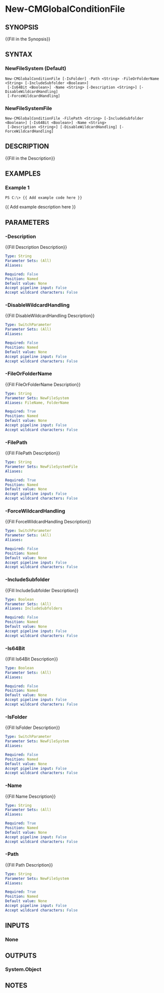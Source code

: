 ---
---

# New-CMGlobalConditionFile

## SYNOPSIS

{{Fill in the Synopsis}}

## SYNTAX

### NewFileSystem (Default)

```
New-CMGlobalConditionFile [-IsFolder] -Path <String> -FileOrFolderName <String> [-IncludeSubfolder <Boolean>]
 [-Is64Bit <Boolean>] -Name <String> [-Description <String>] [-DisableWildcardHandling]
 [-ForceWildcardHandling]
```

### NewFileSystemFile

```
New-CMGlobalConditionFile -FilePath <String> [-IncludeSubfolder <Boolean>] [-Is64Bit <Boolean>] -Name <String>
 [-Description <String>] [-DisableWildcardHandling] [-ForceWildcardHandling]
```

## DESCRIPTION

{{Fill in the Description}}

## EXAMPLES

### Example 1

```
PS C:\> {{ Add example code here }}
```

{{ Add example description here }}

## PARAMETERS

### -Description

{{Fill Description Description}}

```yaml
Type: String
Parameter Sets: (All)
Aliases:

Required: False
Position: Named
Default value: None
Accept pipeline input: False
Accept wildcard characters: False
```

### -DisableWildcardHandling

{{Fill DisableWildcardHandling Description}}

```yaml
Type: SwitchParameter
Parameter Sets: (All)
Aliases:

Required: False
Position: Named
Default value: None
Accept pipeline input: False
Accept wildcard characters: False
```

### -FileOrFolderName

{{Fill FileOrFolderName Description}}

```yaml
Type: String
Parameter Sets: NewFileSystem
Aliases: FileName, FolderName

Required: True
Position: Named
Default value: None
Accept pipeline input: False
Accept wildcard characters: False
```

### -FilePath

{{Fill FilePath Description}}

```yaml
Type: String
Parameter Sets: NewFileSystemFile
Aliases:

Required: True
Position: Named
Default value: None
Accept pipeline input: False
Accept wildcard characters: False
```

### -ForceWildcardHandling

{{Fill ForceWildcardHandling Description}}

```yaml
Type: SwitchParameter
Parameter Sets: (All)
Aliases:

Required: False
Position: Named
Default value: None
Accept pipeline input: False
Accept wildcard characters: False
```

### -IncludeSubfolder

{{Fill IncludeSubfolder Description}}

```yaml
Type: Boolean
Parameter Sets: (All)
Aliases: IncludeSubfolders

Required: False
Position: Named
Default value: None
Accept pipeline input: False
Accept wildcard characters: False
```

### -Is64Bit

{{Fill Is64Bit Description}}

```yaml
Type: Boolean
Parameter Sets: (All)
Aliases:

Required: False
Position: Named
Default value: None
Accept pipeline input: False
Accept wildcard characters: False
```

### -IsFolder

{{Fill IsFolder Description}}

```yaml
Type: SwitchParameter
Parameter Sets: NewFileSystem
Aliases:

Required: False
Position: Named
Default value: None
Accept pipeline input: False
Accept wildcard characters: False
```

### -Name

{{Fill Name Description}}

```yaml
Type: String
Parameter Sets: (All)
Aliases:

Required: True
Position: Named
Default value: None
Accept pipeline input: False
Accept wildcard characters: False
```

### -Path

{{Fill Path Description}}

```yaml
Type: String
Parameter Sets: NewFileSystem
Aliases:

Required: True
Position: Named
Default value: None
Accept pipeline input: False
Accept wildcard characters: False
```

## INPUTS

### None


## OUTPUTS

### System.Object

## NOTES

